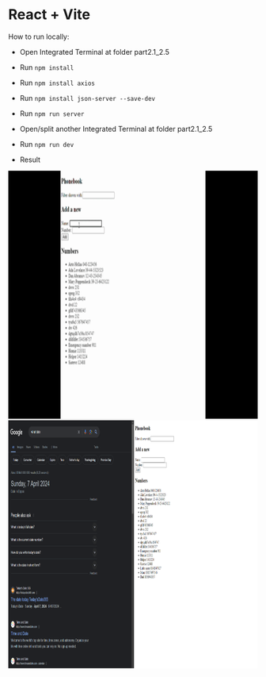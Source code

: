 # React + Vite

How to run locally: 
- Open Integrated Terminal at folder part2.1_2.5
- Run  `npm install`
- Run  `npm install axios`
- Run  `npm install json-server --save-dev`
- Run `npm run server`
- Open/split another Integrated Terminal at folder part2.1_2.5
- Run `npm run dev`
  
- Result
<img src=".\public\PhoneBookGiF.gif" width="800" height="500">
<img src=".\public\phonebook.png" width="800" height="500">

